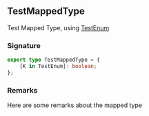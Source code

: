 ## TestMappedType

Test Mapped Type, using [TestEnum](docs/test-suite-a/testenum-enum)

<a id="testmappedtype-signature"></a>

### Signature

```typescript
export type TestMappedType = {
    [K in TestEnum]: boolean;
};
```

<a id="testmappedtype-remarks"></a>

### Remarks

Here are some remarks about the mapped type
